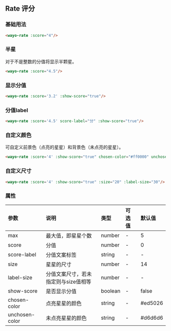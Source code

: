## Rate 评分

### 基础用法
```html
<wayo-rate :score="4"/>
```

### 半星
对于不是整数的分值将显示半颗星。
```html
<wayo-rate :score="4.5"/>
```

### 显示分值
```html
<wayo-rate :score='3.2' :show-score="true"/>
```

### 分值label
```html
<wayo-rate :score='4.5' score-label="分" :show-score="true"/>
```

### 自定义颜色
可自定义前景色（点亮的星星）和背景色（未点亮的星星）。
```html
<wayo-rate :score='4' :show-score="true" chosen-color="#ff0000" unchosen-color="#000000"/>
```

### 自定义尺寸
```html
<wayo-rate :score='4' :show-score="true" :size="20" :label-size="30"/>
```

### 属性
<div class="table-box">

|参数|说明|类型|可选值|默认值|
|:--|:--|:--|:--|:--|
|max|最大值，即星星个数|number|-|5|
|score|分值|number|-|0|
|score-label|分值文案标签|string|-|-|
|size|星星的尺寸|number|-|14|
|label-size|分值文案尺寸，若未指定则与size值相等|number|-|-|
|show-score|是否显示分值|boolean|-|false|
|chosen-color|点亮星星的颜色|string|-|#ed5026|
|unchosen-color|未点亮星星的颜色|string|-|#d6d6d6|

</div>